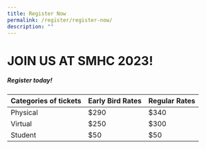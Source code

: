 ```yaml
---
title: Register Now
permalink: /register/register-now/
description: ""
---
```

# JOIN US AT SMHC 2023!

##### Register today!

| Categories of tickets | Early Bird Rates | Regular Rates |
| -------- | -------- | -------- |
| Physical     | $290     | $340     |
| Virtual     | $250     | $300     |
| Student     | $50     | $50     |


